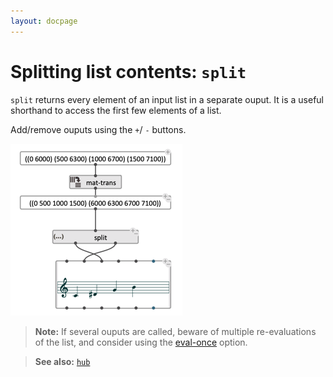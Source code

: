 ```yaml
---
layout: docpage
---
```


# Splitting list contents: `split`

`split` returns every element of an input list in a separate ouput. 
It is a useful shorthand to access the first few elements of a list. 

Add/remove ouputs using the `+`/ `-` buttons.

<img src="split_img/split.png"> 

> **Note:** If several ouputs are called, beware of multiple re-evaluations of the list, and consider using the [eval-once](eval-once) option. 

> **See also:** [`hub`](hub)